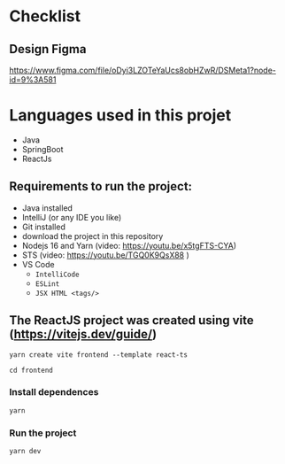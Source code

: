 # Checklist

## Design Figma

https://www.figma.com/file/oDyi3LZOTeYaUcs8obHZwR/DSMeta1?node-id=9%3A581

# Languages used in this projet

- Java
- SpringBoot
- ReactJs

## Requirements to run the project:
- Java installed
- IntelliJ (or any IDE you like)
- Git installed
- download the project in this repository
- Nodejs 16 and Yarn (video: https://youtu.be/x5tgFTS-CYA)
- STS (video: https://youtu.be/TGQ0K9QsX88 )
- VS Code
  - `IntelliCode`
  - `ESLint`
  - `JSX HTML <tags/>`

## The ReactJS project was created using vite (https://vitejs.dev/guide/)

```
yarn create vite frontend --template react-ts
```

```
cd frontend
```

### Install dependences

```
yarn 
```

### Run the project

```
yarn dev
```


